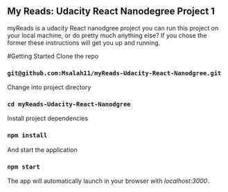 ## My Reads: Udacity React Nanodegree Project 1

myReads is a udacity React nanodgree project you can run this project on your local machine, or do pretty much anything else? If you chose the former these instructions will get you up and running.


#Getting Started
Clone the repo
### `git@github.com:Msalah11/myReads-Udacity-React-Nanodgree.git`

Change into project directory
### `cd myReads-Udacity-React-Nanodgree`

Install project dependencies
### `npm install`

And start the application
### `npm start`
The app will automatically launch in your browser with _localhost:3000_.


